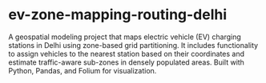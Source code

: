 # ev-zone-mapping-routing-delhi
A geospatial modeling project that maps electric vehicle (EV) charging stations in Delhi using zone-based grid partitioning. It includes functionality to assign vehicles to the nearest station based on their coordinates and estimate traffic-aware sub-zones in densely populated areas. Built with Python, Pandas, and Folium for visualization.
